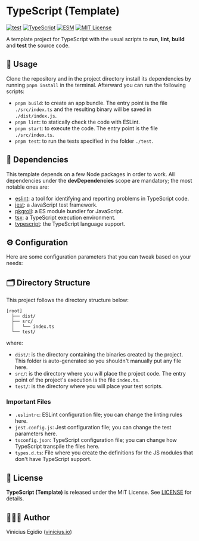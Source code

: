 # TypeScript (Template)

[![test](https://github.com/vegidio/template-typescript/actions/workflows/test.yml/badge.svg)](https://github.com/vegidio/template-typescript/actions/workflows/test.yml)
[![TypeScript](https://img.shields.io/npm/types/vimdb.svg)](https://www.typescriptlang.org)
[![ESM](https://img.shields.io/badge/module-ESM-blueviolet.svg)](https://dev.to/bennypowers/you-should-be-using-esm-kn3)
[![MIT License](https://img.shields.io/badge/license-MIT-orange.svg)](LICENSE)

A template project for TypeScript with the usual scripts to **run**, **lint**, **build** and **test** the source code.

## 🤖 Usage

Clone the repository and in the project directory install its dependencies by running `pnpm install` in the terminal. Afterward you can run the following scripts:

- `pnpm build`: to create an app bundle. The entry point is the file `./src/index.ts` and the resulting binary will be saved in `./dist/index.js`.
- `pnpm lint`: to statically check the code with ESLint.
- `pnpm start`: to execute the code. The entry point is the file `./src/index.ts`.
- `pnpm test`: to run the tests specified in the folder `./test`.

## 🧩 Dependencies

This template depends on a few Node packages in order to work. All dependencies under the __devDependencies__ scope are mandatory; the most notable ones are:

- [eslint](https://www.npmjs.com/package/eslint): a tool for identifying and reporting problems in TypeScript code.
- [jest](https://www.npmjs.com/package/jest): a JavaScript test framework.
- [pkgroll](https://www.npmjs.com/package/pkgroll): a ES module bundler for JavaScript.
- [tsx](https://www.npmjs.com/package/tsx): a TypeScript execution environment.
- [typescript](https://www.npmjs.com/package/typescript): the TypeScript language support.

## ⚙️ Configuration

Here are some configuration parameters that you can tweak based on your needs:

## 🗂 Directory Structure

This project follows the directory structure below:

```
[root]
  ├── dist/
  ├── src/
  │   └── index.ts
  └── test/
```

where:

- `dist/`: is the directory containing the binaries created by the project. This folder is auto-generated so you shouldn't manually put any file here.
- `src/`: is the directory where you will place the project code. The entry point of the project's execution is the file `index.ts`.
- `test/`: is the directory where you will place your test scripts.

### Important Files

- `.eslintrc`: ESLint configuration file; you can change the linting rules here.
- `jest.config.js`: Jest configuration file; you can change the test parameters here.
- `tsconfig.json`: TypeScript configuration file; you can change how TypeScript transpile the files here.
- `types.d.ts`: File where you create the definitions for the JS modules that don't have TypeScript support.

## 📝 License

**TypeScript (Template)** is released under the MIT License. See [LICENSE](LICENSE) for details.

## 👨🏾‍💻 Author

Vinicius Egidio ([vinicius.io](http://vinicius.io))